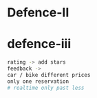 # Defence-II

# defence-iii

```sh
rating -> add stars
feedback ->
car / bike different prices
only one reservation
# realtime only past less
```

